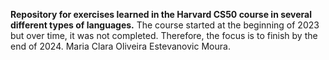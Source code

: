 **Repository for exercises learned in the Harvard CS50 course in several different types of languages.**
The course started at the beginning of 2023 but over time, it was not completed. Therefore, the focus is to finish by the end of 2024.
Maria Clara Oliveira Estevanovic Moura.
